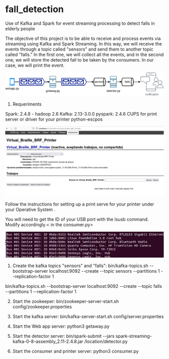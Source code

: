 # fall_detection
Use of Kafka and Spark for event streaming processing to detect falls in elderly people

The objective of this project is to be able to receive and process events via streaming using Kafka and Spark Streaming. In this way, we will receive the events through a topic called "sensors" and send them to another topic called "falls." In the first one, we will collect all the events, and in the second one, we will store the detected fall to be taken by the consumers. In our case, we will print the event.

![Alt text](img/flow.png "final result flow")

1. Requeriments

Spark: 2.4.8 - hadoop 2.6
Kafka: 2.13-3.0.0
pyspark: 2.4.6
CUPS for print server or driver for your printer
python-escpos

![Alt text](img/cups.png "Example printer configuration")

Follow the instructions for setting up a print serve for your printer under your Operative System .

You will need to get the ID of your USB port with the lsusb command. Modify accordingly.< in the consumer.py>

![Alt text](img/lsusb.png "Get port data for print configuration")

1. Create the kafka topics "sensors" and "falls":
bin/kafka-topics.sh --bootstrap-server localhost:9092 --create --topic sensors
--partitions 1 --replication-factor 1

bin/kafka-topics.sh --bootstrap-server localhost:9092 --create --topic falls
--partitions 1 --replication-factor 1

2. Start the zookeeper:
bin/zookeeper-server-start.sh config/zookeeper.properties

4. Start the kafka server:
bin/kafka-server-start.sh config/server.properties

5. Start the Web app server:
python3 getaway.py

6. Start the detector server:
bin/spark-submit --jars spark-streaming-kafka-0-8-assembly_2.11-2.4.8.jar /location/detector.py

7. Start the consumer and printer server:
python3 consumer.py

